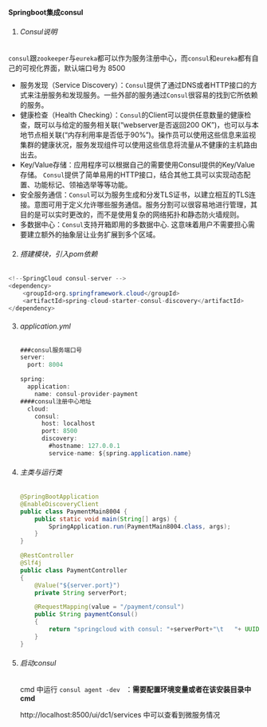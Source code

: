 #### Springboot集成consul

1.  ###### Consul说明

   `consul`跟`zookeeper`与`eureka`都可以作为服务注册中心，而`consul`和`eureka`都有自己的可视化界面，默认端口号为 8500 

   - 服务发现（Service Discovery）：`Consul`提供了通过DNS或者HTTP接口的方式来注册服务和发现服务。一些外部的服务通过`Consul`很容易的找到它所依赖的服务。
   - 健康检查（Health Checking）：`Consul`的Client可以提供任意数量的健康检查，既可以与给定的服务相关联(“webserver是否返回200 OK”)，也可以与本地节点相关联(“内存利用率是否低于90%”)。操作员可以使用这些信息来监视集群的健康状况，服务发现组件可以使用这些信息将流量从不健康的主机路由出去。
   - Key/Value存储：应用程序可以根据自己的需要使用Consul提供的Key/Value存储。 `Consul`提供了简单易用的HTTP接口，结合其他工具可以实现动态配置、功能标记、领袖选举等等功能。
   - 安全服务通信：`Consul`可以为服务生成和分发TLS证书，以建立相互的TLS连接。意图可用于定义允许哪些服务通信。服务分割可以很容易地进行管理，其目的是可以实时更改的，而不是使用复杂的网络拓扑和静态防火墙规则。
   - 多数据中心：`Consul`支持开箱即用的多数据中心. 这意味着用户不需要担心需要建立额外的抽象层让业务扩展到多个区域。



2.  ###### 搭建模块，引入pom依赖

   ```java
   <!--SpringCloud consul-server -->
   <dependency>
       <groupId>org.springframework.cloud</groupId>
       <artifactId>spring-cloud-starter-consul-discovery</artifactId>
   </dependency>
   ```



3. ###### application.yml

   ```java
   ###consul服务端口号
   server:
     port: 8004
   
   spring:
     application:
       name: consul-provider-payment
   ####consul注册中心地址
     cloud:
       consul:
         host: localhost
         port: 8500
         discovery:
           #hostname: 127.0.0.1
           service-name: ${spring.application.name}
   ```

4. ###### 主类与运行类

   ```java
   @SpringBootApplication
   @EnableDiscoveryClient
   public class PaymentMain8004 {
       public static void main(String[] args) {
           SpringApplication.run(PaymentMain8004.class, args);
       }
   }
   ```

   ```java
   @RestController
   @Slf4j
   public class PaymentController
   {
       @Value("${server.port}")
       private String serverPort;
   
       @RequestMapping(value = "/payment/consul")
       public String paymentConsul()
       {
           return "springcloud with consul: "+serverPort+"\t   "+ UUID.randomUUID().toString();
       }
   }
   ```

5. ###### 启动consul

   cmd 中运行 `consul agent -dev `  ：**需要配置环境变量或者在该安装目录中cmd**

   http://localhost:8500/ui/dc1/services 中可以查看到微服务情况

